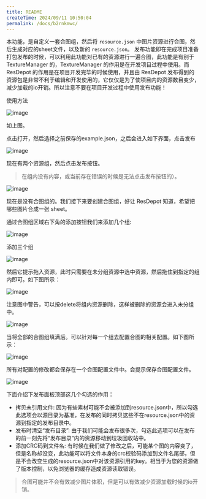 ```yaml
---
title: README
createTime: 2024/09/11 10:50:04
permalink: /docs/b2rnkmwc/
---
```


本功能，是自定义一套合图组，然后将 `resource.json` 中图片资源进行合图，然后生成对应的sheet文件，以及新的 `resource.json`。
发布功能即在完成项目准备打包发布的时候，可以利用此功能对已有的资源进行一遍合图，此功能是有别于TextureManager 的，TextureManager 的作用是在开发项目过程中使用。而 ResDepot 的作用是在项目开发完毕的时候使用，并且由 ResDepot 发布得到的资源包是非常不利于编辑和开发使用的，它仅仅是为了使项目内的资源数目变少，减少加载的io开销。所以注意不要在项目开发过程中使用发布功能！

使用方法

![image](19.PNG)

如上图。

点击打开，然后选择之前保存的example.json，之后会进入如下界面，点击发布

![image](20.png)

现在有两个资源组，然后点击发布按钮。

> 在组内没有内容，或当前存在错误的时候是无法点击发布按钮的）。

![image](21.PNG)

现在是没有合图组的。我们接下来要创建合图组，好让 ResDepot 知道，希望把哪些图片合成一张 sheet。

通过合图组区域右下角的添加按钮我们来添加几个组:

![image](22.png)

添加三个组

![image](23.PNG)

然后它提示拖入资源，此时只需要在未分组资源中选中资源，然后拖住到指定的组内即可。如下图所示：

![image](24.PNG)

注意图中警告，可以按delete将组内资源删除，这样被删除的资源会进入未分组中。

![image](25.PNG)

当将全部的合图组填满后。可以针对每一个组去配置合图的相关配置。如下图所示：

![image](26.PNG)

所有对配置的修改都会保存在一个合图配置文件中。会提示保存合图配置文件。

![image](27.PNG)

下面介绍下发布面板顶部这几个勾选的作用：

* 拷贝未引用文件: 因为有些素材可能不会被添加到resource.json中，所以勾选此选项会以源目录为基准，在发布的同时拷贝这些不在resource.json中的资源到指定的发布目录中。
* 发布时清空“发布目录”: 由于我们可能会发布很多次，勾选此选项可以在发布的前一刻先将“发布目录”内的资源移动到垃圾回收站中。
* 添加CRC码到文件名: 有时候在我们做了修改之后，可能某个图的内容变了，但是名称却没变，此功能可以将文件本身的crc校验码添加到文件名尾部，但是不会改变生成的resource.json中对该资源引用的key。相当于为您的资源做了版本控制，以免浏览器的缓存造成资源读取错误。

> 合图可能并不会有效减少图片体积，但是可以有效减少资源加载时候的io开销。
